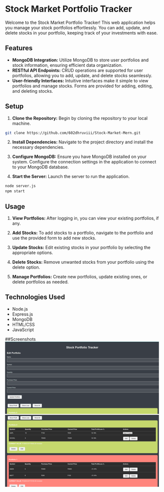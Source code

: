 # Stock Market Portfolio Tracker

Welcome to the Stock Market Portfolio Tracker! This web application helps you manage your stock portfolios effortlessly. You can add, update, and delete stocks in your portfolio, keeping track of your investments with ease.

## Features

- **MongoDB Integration:** Utilize MongoDB to store user portfolios and stock information, ensuring efficient data organization.
- **RESTful API Endpoints:** CRUD operations are supported for user portfolios, allowing you to add, update, and delete stocks seamlessly.
- **User-friendly Interfaces:** Intuitive interfaces make it simple to view portfolios and manage stocks. Forms are provided for adding, editing, and deleting stocks.

## Setup

1. **Clone the Repository:** Begin by cloning the repository to your local machine.
```bash
git clone https://github.com/602dhruviii/Stock-Market-Mern.git
```

2. **Install Dependencies:** Navigate to the project directory and install the necessary dependencies.

3. **Configure MongoDB:** Ensure you have MongoDB installed on your system. Configure the connection settings in the application to connect to your MongoDB database.

4. **Start the Server:** Launch the server to run the application.

```bash 
node server.js 
npm start
```

## Usage

1. **View Portfolios:** After logging in, you can view your existing portfolios, if any.

2. **Add Stocks:** To add stocks to a portfolio, navigate to the portfolio and use the provided form to add new stocks.

3. **Update Stocks:** Edit existing stocks in your portfolio by selecting the appropriate options.

4. **Delete Stocks:** Remove unwanted stocks from your portfolio using the delete option.

5. **Manage Portfolios:** Create new portfolios, update existing ones, or delete portfolios as needed.

## Technologies Used

- Node.js
- Express.js
- MongoDB
- HTML/CSS
- JavaScript

##Screenshots
![photo1](./Images/photo1.png)
![photo2](./Images/photo2.png)
